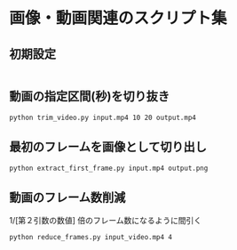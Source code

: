 # 画像・動画関連のスクリプト集

## 初期設定

```

```

## 動画の指定区間(秒)を切り抜き

```
python trim_video.py input.mp4 10 20 output.mp4
```

## 最初のフレームを画像として切り出し

```
python extract_first_frame.py input.mp4 output.png
```

## 動画のフレーム数削減

1/[第２引数の数値] 倍のフレーム数になるように間引く

```
python reduce_frames.py input_video.mp4 4
```